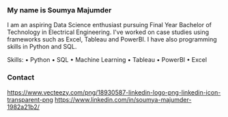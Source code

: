 ### My name is Soumya Majumder
I am an aspiring Data Science enthusiast pursuing Final Year Bachelor of Technology in Electrical Engineering. I've worked on case studies using frameworks such as Excel, Tableau and PowerBI. I have also programming skills in Python and SQL.

Skills:
• Python
• SQL
• Machine Learning
• Tableau
• PowerBI
• Excel

### Contact
https://www.vecteezy.com/png/18930587-linkedin-logo-png-linkedin-icon-transparent-png  https://www.linkedin.com/in/soumya-majumder-1982a21b2/

<!--
**iSoumya16/iSoumya16** is a ✨ _special_ ✨ repository because its `README.md` (this file) appears on your GitHub profile.

Here are some ideas to get you started:

- 🔭 I’m currently working on ...
- 🌱 I’m currently learning ...
- 👯 I’m looking to collaborate on ...
- 🤔 I’m looking for help with ...
- 💬 Ask me about ...
- 📫 How to reach me: ...
- 😄 Pronouns: ...
- ⚡ Fun fact: ...
-->
